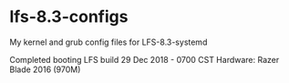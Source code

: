 # lfs-8.3-configs
My kernel and grub config files for LFS-8.3-systemd

Completed booting LFS build 29 Dec 2018 - 0700 CST
Hardware: Razer Blade 2016 (970M)
